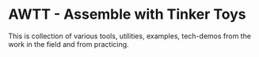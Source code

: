 # AWTT - Assemble with Tinker Toys
This is collection of various tools, utilities, examples, tech-demos from the work in the field and from practicing.



